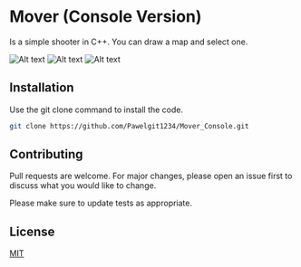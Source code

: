 # Mover (Console Version)
Is a simple shooter in C++. You can draw a map and select one. 

![Alt text](img/img1.png)
![Alt text](img/img2.png)
![Alt text](img/img3.png)

## Installation
Use the git clone command to install the code.

```bash
git clone https://github.com/Pawelgit1234/Mover_Console.git
```

## Contributing

Pull requests are welcome. For major changes, please open an issue first
to discuss what you would like to change.

Please make sure to update tests as appropriate.

## License

[MIT](https://choosealicense.com/licenses/mit/)
